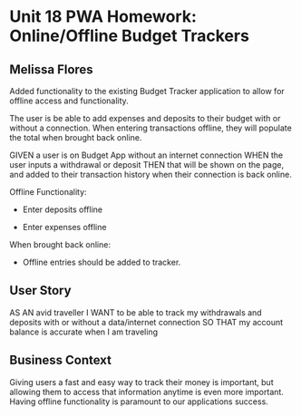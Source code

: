 # Unit 18 PWA Homework: Online/Offline Budget Trackers
## Melissa Flores

Added functionality to the existing Budget Tracker application to allow for offline access and functionality.

The user is be able to add expenses and deposits to their budget with or without a connection. When entering transactions offline, they will populate the total when brought back online.

GIVEN a user is on Budget App without an internet connection
WHEN the user inputs a withdrawal or deposit
THEN that will be shown on the page, and added to their transaction history when their connection is back online.

Offline Functionality:

  * Enter deposits offline

  * Enter expenses offline

When brought back online:

  * Offline entries should be added to tracker.

## User Story
AS AN avid traveller
I WANT to be able to track my withdrawals and deposits with or without a data/internet connection
SO THAT my account balance is accurate when I am traveling


## Business Context

Giving users a fast and easy way to track their money is important, but allowing them to access that information anytime is even more important. Having offline functionality is paramount to our applications success.

